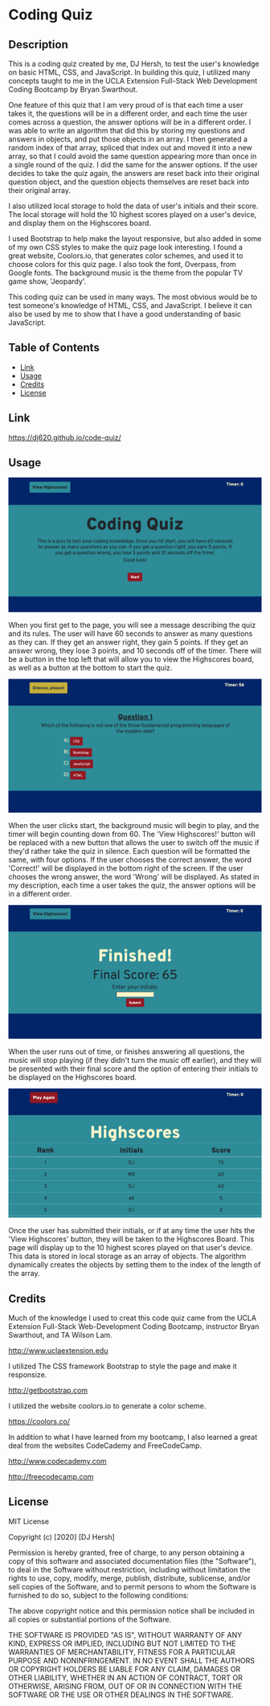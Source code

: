 # Coding Quiz

## Description

This is a coding quiz created by me, DJ Hersh, to test the user's knowledge on basic HTML, CSS, and JavaScript. In building this quiz, I utilized many concepts taught to me in the UCLA Extension Full-Stack Web Development Coding Bootcamp by Bryan Swarthout.

One feature of this quiz that I am very proud of is that each time a user takes it, the questions will be in a different order, and each time the user comes across a question, the answer options will be in a different order. I was able to write an algorithm that did this by storing my questions and answers in objects, and put those objects in an array. I then generated a random index of that array, spliced that index out and moved it into a new array, so that I could avoid the same question appearing more than once in a single round of the quiz. I did the same for the answer options. If the user decides to take the quiz again, the answers are reset back into their original question object, and the question objects themselves are reset back into their original array.

I also utilized local storage to hold the data of user's initials and their score. The local storage will hold the 10 highest scores played on a user's device, and display them on the Highscores board.

I used Bootstrap to help make the layout responsive, but also added in some of my own CSS styles to make the quiz page look interesting. I found a great website, Coolors.io, that generates color schemes, and used it to choose colors for this quiz page. I also took the font, Overpass, from Google fonts. The background music is the theme from the popular TV game show, 'Jeopardy'.

This coding quiz can be used in many ways. The most obvious would be to test someone's knowledge of HTML, CSS, and JavaScript. I believe it can also be used by me to show that I have a good understanding of basic JavaScript.

## Table of Contents

* [Link](#link)
* [Usage](#usage)
* [Credits](#credits)
* [License](#license)

## Link

https://dj620.github.io/code-quiz/

## Usage 

![Homepage screenshot](assets/homepage.png)

When you first get to the page, you will see a message describing the quiz and its rules. The user will have 60 seconds to answer as many questions as they can. If they get an answer right, they gain 5 points. If they get an answer wrong, they lose 3 points, and 10 seconds off of the timer. There will be a button in the top left that will allow you to view the Highscores board, as well as a button at the bottom to start the quiz.

![Question screenshot](assets/question.png)

When the user clicks start, the background music will begin to play, and the timer will begin counting down from 60. The 'View Highscores!' button will be replaced with a new button that allows the user to switch off the music if they'd rather take the quiz in silence. Each question will be formatted the same, with four options. If the user chooses the correct answer, the word 'Correct!' will be displayed in the bottom right of the screen. If the user chooses the wrong answer, the word 'Wrong' will be displayed. As stated in my description, each time a user takes the quiz, the answer options will be in a different order.

![Finished screenshot](assets/finished.png)

When the user runs out of time, or finishes answering all questions, the music will stop playing (if they didn't turn the music off earlier), and they will be presented with their final score and the option of entering their initials to be displayed on the Highscores board. 

![Highscores Board screenshot](assets/highscores.png)

Once the user has submitted their initials, or if at any time the user hits the 'View Highscores' button, they will be taken to the Highscores Board. This page will display up to the 10 highest scores played on that user's device. This data is stored in local storage as an array of objects. The algorithm dynamically creates the objects by setting them to the index of the length of the array.

## Credits

Much of the knowledge I used to creat this code quiz came from the UCLA Extension Full-Stack Web-Development Coding Bootcamp, instructor Bryan Swarthout, and TA Wilson Lam.

http://www.uclaextension.edu

I utilized The CSS framework Bootstrap to style the page and make it responsize.

http://getbootstrap.com

I utilized the website coolors.io to generate a color scheme.

https://coolors.co/

In addition to what I have learned from my bootcamp, I also learned a great deal from the websites CodeCademy and FreeCodeCamp.

http://www.codecademy.com

http://freecodecamp.com

## License

MIT License

Copyright (c) [2020] [DJ Hersh]

Permission is hereby granted, free of charge, to any person obtaining a copy
of this software and associated documentation files (the "Software"), to deal
in the Software without restriction, including without limitation the rights
to use, copy, modify, merge, publish, distribute, sublicense, and/or sell
copies of the Software, and to permit persons to whom the Software is
furnished to do so, subject to the following conditions:

The above copyright notice and this permission notice shall be included in all
copies or substantial portions of the Software.

THE SOFTWARE IS PROVIDED "AS IS", WITHOUT WARRANTY OF ANY KIND, EXPRESS OR
IMPLIED, INCLUDING BUT NOT LIMITED TO THE WARRANTIES OF MERCHANTABILITY,
FITNESS FOR A PARTICULAR PURPOSE AND NONINFRINGEMENT. IN NO EVENT SHALL THE
AUTHORS OR COPYRIGHT HOLDERS BE LIABLE FOR ANY CLAIM, DAMAGES OR OTHER
LIABILITY, WHETHER IN AN ACTION OF CONTRACT, TORT OR OTHERWISE, ARISING FROM,
OUT OF OR IN CONNECTION WITH THE SOFTWARE OR THE USE OR OTHER DEALINGS IN THE
SOFTWARE.